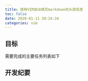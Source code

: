 ```yaml
---
title: 使用VIM自动填充markdown的头部信息
toc: false
date: 2020-01-11 20:24:24
categories: vim
---
```


## 目标

需要完成的主要任务列表如下



## 开发纪要


